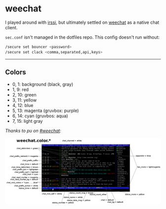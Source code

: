 # weechat

I played around with [irssi](https://irssi.org), but ultimately settled on [weechat](https://weechat.org) as a native chat client.

`sec.conf` isn't managed in the dotfiles repo. This config doesn't run without:

```bash
/secure set bouncer <password>
/secure set clack <comma,separated,api,keys>
```

---

## Colors

* 0,  1: background (black, gray)
* 1,  9: red
* 2, 10: green
* 3, 11: yellow
* 4, 12: blue
* 5, 13: magenta (gruvbox: purple)
* 6, 14: cyan (gruvbos: aqua)
* 7, 15: light gray

*Thanks to pu on [#weechat](irc://chat.freenode.net/weechat):*

![weechat-colors](./colors.png)
